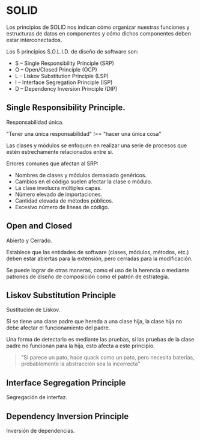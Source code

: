 # SOLID

Los principios de SOLID nos indican cómo organizar nuestras funciones y estructuras de datos en componentes y cómo dichos componentes deben estar interconectados.

Los 5 principios S.O.L.I.D. de diseño de software son:

- S – Single Responsibility Principle (SRP)
- O – Open/Closed Principle (OCP)
- L – Liskov Substitution Principle (LSP)
- I – Interface Segregation Principle (ISP)
- D – Dependency Inversion Principle (DIP)

## Single Responsibility Principle.

Responsabilidad única.

"Tener una única responsabilidad" !== "hacer una única cosa"

Las clases y módulos se enfoquen en realizar una serie de procesos que estén estrechamente relacionados entre si.

Errores comunes que afectan al SRP:

- Nombres de clases y módulos demasiado genéricos.
- Cambios en el código suelen afectar la clase o módulo.
- La clase involucra múltiples capas.
- Número elevado de importaciones.
- Cantidad elevada de métodos públicos.
- Excesivo número de lineas de código.

## Open and Closed

Abierto y Cerrado.

Establece que las entidades de software (clases, módulos, métodos, etc.) deben estar abiertas para la extensión, pero cerradas para la modificación.

Se puede lograr de otras maneras, como el uso de la herencia o mediante patrones de diseño de composición como el patrón de estrategia.

## Liskov Substitution Principle

Sustitución de Liskov.

Si se tiene una clase padre que hereda a una clase hija, la clase hija no debe afectar el funcionamiento del padre.

Una forma de detectarlo es mediante las pruebas, si las pruebas de la clase padre no funcionan para la hija, esto afecta a este principio.

> "Si parece un pato, hace quack como un pato, pero necesita baterías, probablemente la abstracción sea la incorrecta"

## Interface Segregation Principle

Segregación de interfaz.

## Dependency Inversion Principle

Inversión de dependencias.
